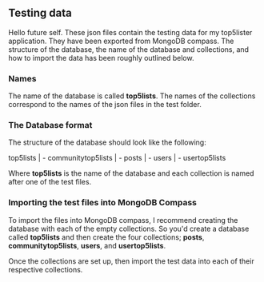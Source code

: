 ## Testing data
Hello future self. These json files contain the testing data for my top5lister application. They have been exported from MongoDB compass. The structure of the database, the name of the database and collections, and how to import the data has been roughly outlined below.

### Names
The name of the database is called **top5lists**. The names of the collections correspond to the names of the json files in the test folder.

### The Database format
The structure of the database should look like the following:

top5lists 
    | - communitytop5lists
    | - posts
    | - users
    | - usertop5lists

Where **top5lists** is the name of the database and each collection is named after one of the test files.

### Importing the test files into MongoDB Compass
To import the files into MongoDB compass, I recommend creating the database with each of the empty collections. So you'd create a database called **top5lists** and then create the four collections; **posts**, **communitytop5lists**, **users**, and **usertop5lists**. 

Once the collections are set up, then import the test data into each of their respective collections. 


